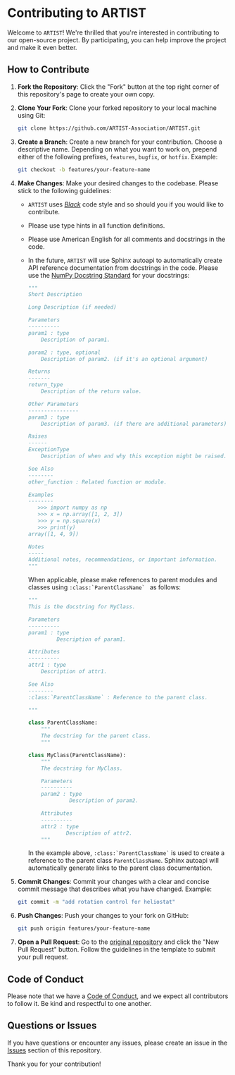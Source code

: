 # Contributing to ARTIST

Welcome to ``ARTIST``! We're thrilled that you're interested in contributing to our open-source project.
By participating, you can help improve the project and make it even better.

## How to Contribute

1. **Fork the Repository**: Click the "Fork" button at the top right corner of this repository's page to create your own copy.

2. **Clone Your Fork**: Clone your forked repository to your local machine using Git:
   ```bash
   git clone https://github.com/ARTIST-Association/ARTIST.git
   ```

3. **Create a Branch**: Create a new branch for your contribution. Choose a descriptive name. Depending on what you want
   to work on, prepend either of the following prefixes, `features`, `bugfix`, or `hotfix`. Example:
   ```bash
   git checkout -b features/your-feature-name
   ```

4. **Make Changes**: Make your desired changes to the codebase. Please stick to the following guidelines:
   * `ARTIST` uses [*Black*](https://black.readthedocs.io/en/stable/the_black_code_style/current_style.html) code style and so should you if you would like to contribute.
   * Please use type hints in all function definitions.
   * Please use American English for all comments and docstrings in the code.
   * In the future, `ARTIST` will use Sphinx autoapi to automatically create API reference documentation from docstrings in the code.
     Please use the [NumPy Docstring Standard](https://numpydoc.readthedocs.io/en/latest/format.html) for your docstrings:

     ```python
     """
     Short Description

     Long Description (if needed)

     Parameters
     ----------
     param1 : type
         Description of param1.

     param2 : type, optional
         Description of param2. (if it's an optional argument)

     Returns
     -------
     return_type
         Description of the return value.

     Other Parameters
     ----------------
     param3 : type
         Description of param3. (if there are additional parameters)

     Raises
     ------
     ExceptionType
         Description of when and why this exception might be raised.

     See Also
     --------
     other_function : Related function or module.

     Examples
     --------
        >>> import numpy as np
        >>> x = np.array([1, 2, 3])
        >>> y = np.square(x)
        >>> print(y)
     array([1, 4, 9])

     Notes
     -----
     Additional notes, recommendations, or important information.
     """
     ```
     When applicable, please make references to parent modules and classes using ```:class:`ParentClassName` ```
as follows:

     ```python
     """
     This is the docstring for MyClass.

     Parameters
     ----------
     param1 : type
              Description of param1.

     Attributes
     ----------
     attr1 : type
         Description of attr1.

     See Also
     --------
     :class:`ParentClassName` : Reference to the parent class.

     """

     class ParentClassName:
         """
         The docstring for the parent class.
         """

     class MyClass(ParentClassName):
         """
         The docstring for MyClass.

         Parameters
         ----------
         param2 : type
                  Description of param2.

         Attributes
         ----------
         attr2 : type
                 Description of attr2.
         """
     ```
     In the example above, ``` :class:`ParentClassName` ``` is used to create a reference to the parent class `ParentClassName`.
     Sphinx autoapi will automatically generate links to the parent class documentation.


5. **Commit Changes**: Commit your changes with a clear and concise commit message that describes what you have changed.
   Example:
   ```bash
   git commit -m "add rotation control for heliostat"
   ```

6. **Push Changes**: Push your changes to your fork on GitHub:
   ```bash
   git push origin features/your-feature-name
   ```

7. **Open a Pull Request**: Go to the [original repository](https://github.com/ARTIST-Association/ARTIST.git) and click the "New Pull Request" button. Follow the guidelines in the template to submit your pull request.

## Code of Conduct

Please note that we have a [Code of Conduct](CODE_OF_CONDUCT.md), and we expect all contributors to follow it. Be kind and respectful to one another.

## Questions or Issues

If you have questions or encounter any issues, please create an issue in the [Issues](https://github.com/ARTIST-Association/ARTIST/issues) section of this repository.

Thank you for your contribution!
